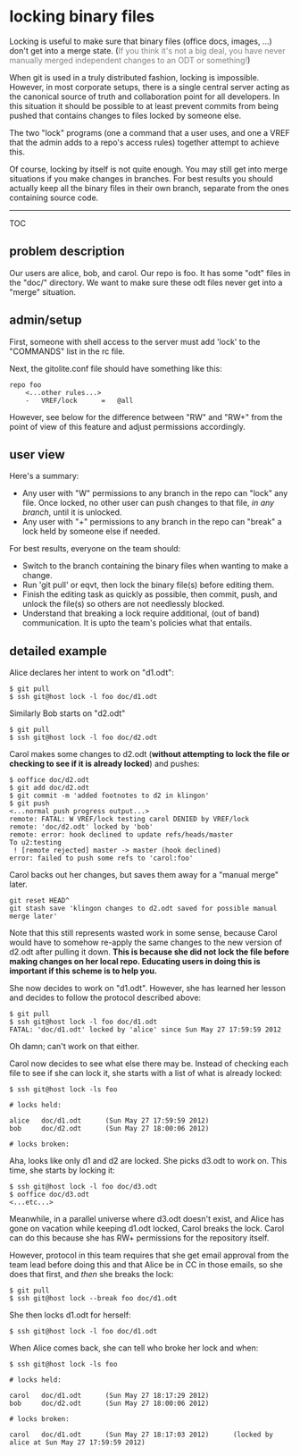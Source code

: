 # locking binary files

Locking is useful to make sure that binary files (office docs, images, ...)
don't get into a merge state.  (<font color="gray">If you think it's not a big
deal, you have never manually merged independent changes to an ODT or
something!</font>)

When git is used in a truly distributed fashion, locking is impossible.
However, in most corporate setups, there is a single central server acting as
the canonical source of truth and collaboration point for all developers.  In
this situation it should be possible to at least prevent commits from being
pushed that contains changes to files locked by someone else.

The two "lock" programs (one a command that a user uses, and one a VREF that
the admin adds to a repo's access rules) together attempt to achieve this.

Of course, locking by itself is not quite enough.  You may still get into
merge situations if you make changes in branches.  For best results you should
actually keep all the binary files in their own branch, separate from the ones
containing source code.

----

TOC

## problem description

Our users are alice, bob, and carol.  Our repo is foo.  It has some "odt"
files in the "doc/" directory.  We want to make sure these odt files never get
into a "merge" situation.

## admin/setup

First, someone with shell access to the server must add 'lock' to the
"COMMANDS" list in the rc file.

Next, the gitolite.conf file should have something like this:

    repo foo
        <...other rules...>
        -   VREF/lock      =   @all

However, see below for the difference between "RW" and "RW+" from the point of
view of this feature and adjust permissions accordingly.

## user view

Here's a summary:

  * Any user with "W" permissions to any branch in the repo can "lock" any
    file.  Once locked, no other user can push changes to that file, *in any
    branch*, until it is unlocked.
  * Any user with "+" permissions to any branch in the repo can "break" a lock
    held by someone else if needed.

For best results, everyone on the team should:

  * Switch to the branch containing the binary files when wanting to make a
    change.
  * Run 'git pull' or eqvt, then lock the binary file(s) before editing them.
  * Finish the editing task as quickly as possible, then commit, push, and
    unlock the file(s) so others are not needlessly blocked.
  * Understand that breaking a lock require additional, (out of band)
    communication.  It is upto the team's policies what that entails.

## detailed example

Alice declares her intent to work on "d1.odt":

    $ git pull
    $ ssh git@host lock -l foo doc/d1.odt

Similarly Bob starts on "d2.odt"

    $ git pull
    $ ssh git@host lock -l foo doc/d2.odt

Carol makes some changes to d2.odt (**without attempting to lock the file or
checking to see if it is already locked**) and pushes:

    $ ooffice doc/d2.odt
    $ git add doc/d2.odt
    $ git commit -m 'added footnotes to d2 in klingon'
    $ git push
    <...normal push progress output...>
    remote: FATAL: W VREF/lock testing carol DENIED by VREF/lock
    remote: 'doc/d2.odt' locked by 'bob'
    remote: error: hook declined to update refs/heads/master
    To u2:testing
     ! [remote rejected] master -> master (hook declined)
    error: failed to push some refs to 'carol:foo'

Carol backs out her changes, but saves them away for a "manual merge" later.

    git reset HEAD^
    git stash save 'klingon changes to d2.odt saved for possible manual merge later'

Note that this still represents wasted work in some sense, because Carol would
have to somehow re-apply the same changes to the new version of d2.odt after
pulling it down.  **This is because she did not lock the file before making
changes on her local repo.  Educating users in doing this is important if this
scheme is to help you.**

She now decides to work on "d1.odt".  However, she has learned her lesson and
decides to follow the protocol described above:

    $ git pull
    $ ssh git@host lock -l foo doc/d1.odt
    FATAL: 'doc/d1.odt' locked by 'alice' since Sun May 27 17:59:59 2012

Oh damn; can't work on that either.

Carol now decides to see what else there may be.  Instead of checking each
file to see if she can lock it, she starts with a list of what is already
locked:

    $ ssh git@host lock -ls foo

    # locks held:

    alice   doc/d1.odt      (Sun May 27 17:59:59 2012)
    bob     doc/d2.odt      (Sun May 27 18:00:06 2012)

    # locks broken:

Aha, looks like only d1 and d2 are locked.  She picks d3.odt to work on.  This
time, she starts by locking it:

    $ ssh git@host lock -l foo doc/d3.odt
    $ ooffice doc/d3.odt
    <...etc...>

Meanwhile, in a parallel universe where d3.odt doesn't exist, and Alice has
gone on vacation while keeping d1.odt locked, Carol breaks the lock.  Carol
can do this because she has RW+ permissions for the repository itself.

However, protocol in this team requires that she get email approval from the
team lead before doing this and that Alice be in CC in those emails, so she
does that first, and *then* she breaks the lock:

    $ git pull
    $ ssh git@host lock --break foo doc/d1.odt

She then locks d1.odt for herself:

    $ ssh git@host lock -l foo doc/d1.odt

When Alice comes back, she can tell who broke her lock and when:

    $ ssh git@host lock -ls foo

    # locks held:

    carol   doc/d1.odt      (Sun May 27 18:17:29 2012)
    bob     doc/d2.odt      (Sun May 27 18:00:06 2012)

    # locks broken:

    carol   doc/d1.odt      (Sun May 27 18:17:03 2012)      (locked by alice at Sun May 27 17:59:59 2012)

